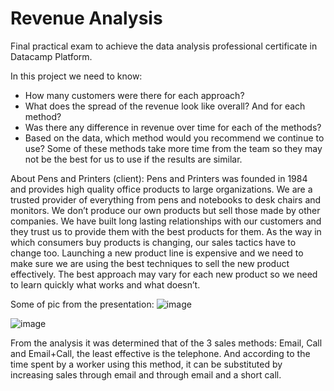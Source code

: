 # Revenue Analysis
Final practical exam to achieve the data analysis professional certificate in Datacamp Platform.

In this project we need to know:
- How many customers were there for each approach?
- What does the spread of the revenue look like overall? And for each method?
- Was there any difference in revenue over time for each of the methods?
- Based on the data, which method would you recommend we continue to use? Some
of these methods take more time from the team so they may not be the best for us
to use if the results are similar.

About Pens and Printers (client):
Pens and Printers was founded in 1984 and provides high quality office products to large
organizations. We are a trusted provider of everything from pens and notebooks to desk
chairs and monitors. We don’t produce our own products but sell those made by other
companies.
We have built long lasting relationships with our customers and they trust us to provide them
with the best products for them. As the way in which consumers buy products is changing,
our sales tactics have to change too. Launching a new product line is expensive and we need
to make sure we are using the best techniques to sell the new product effectively. The best
approach may vary for each new product so we need to learn quickly what works and what
doesn’t.

Some of pic from the presentation:
![image](https://github.com/JuanF3/Revenue-Analysis/assets/60745140/cce81a5b-0fad-4eca-b4e7-447824a21b96)

![image](https://github.com/JuanF3/Revenue-Analysis/assets/60745140/c8d506c7-8d1a-4359-a2d4-baf6a081dbc3)


From the analysis it was determined that of the 3 sales methods: Email, Call and Email+Call, the least effective is the telephone. And according to the time spent by a worker using this method, it can be substituted by increasing sales through email and through email and a short call.
